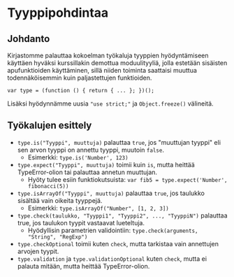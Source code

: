 Tyyppipohdintaa
===============

## Johdanto

Kirjastomme palauttaa kokoelman työkaluja tyyppien hyödyntämiseen käyttäen hyväksi kurssillakin demottua
moduulityyliä, jolla estetään sisäisten apufunktioiden käyttäminen, sillä niiden toiminta saattaisi muuttua
todennäköisemmin kuin paljastettujen funktioiden.

    var type = (function () { return { ... }; })();

Lisäksi hyödynnämme uusia `"use strict;"` ja `Object.freeze()` välineitä.

## Työkalujen esittely

  * `type.is("Tyyppi", muuttuja)` palauttaa `true`, jos "muuttujan tyyppi" eli sen arvon tyyppi on annettu tyyppi, muutoin `false`.
    * Esimerkki: `type.is('Number', 123)`
  * `type.expect("Tyyppi", muuttuja)` toimii kuin `is`, mutta heittää TypeError-olion tai palauttaa annetun muuttujan.
    * Hyöty tulee esiin funktiokutsuista: `var fib5 = type.expect('Number', fibonacci(5))`
  * `type.isArrayOf("Tyyppi", muuttuja)` palauttaa `true`, jos taulukko sisältää vain oikeita tyyppejä.
    * Esimerkki: `type.isArrayOf("Number", [1, 2, 3])`
  * `type.check(taulukko, "Tyyppi1", "Tyyppi2", ..., "TyyppiN")` palauttaa true, jos taulukon tyypit vastaavat lueteltuja.
    * Hyödyllisin parametrien validointiin: `type.check(arguments, "String", "RegExp")`
  * `type.checkOptional` toimii kuten `check`, mutta tarkistaa vain annettujen arvojen tyypit.
  * `type.validation` ja `type.validationOptional` kuten `check`, mutta ei palauta mitään, mutta heittää TypeError-olion.


